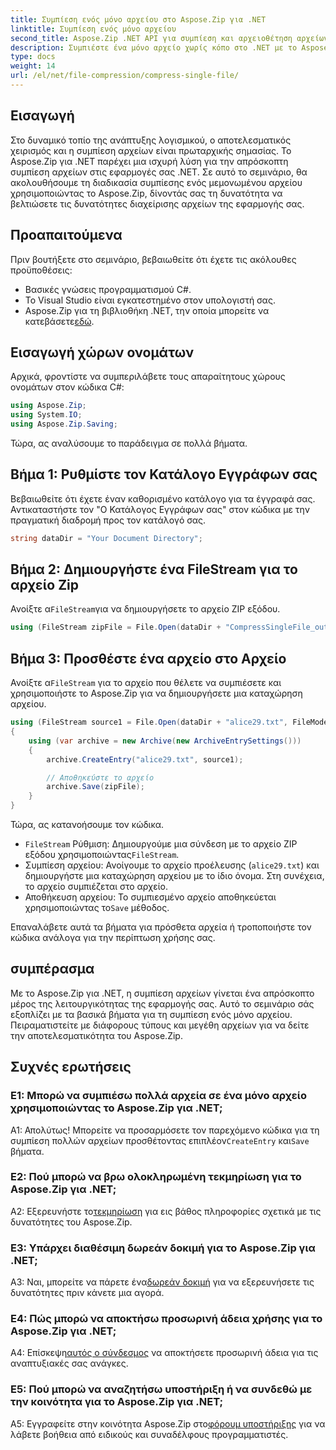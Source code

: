```yaml
---
title: Συμπίεση ενός μόνο αρχείου στο Aspose.Zip για .NET
linktitle: Συμπίεση ενός μόνο αρχείου
second_title: Aspose.Zip .NET API για συμπίεση και αρχειοθέτηση αρχείων
description: Συμπιέστε ένα μόνο αρχείο χωρίς κόπο στο .NET με το Aspose.Zip. Ακολουθήστε τον βήμα προς βήμα οδηγό μας για αποτελεσματική διαχείριση αρχείων.
type: docs
weight: 14
url: /el/net/file-compression/compress-single-file/
---
```

## Εισαγωγή

Στο δυναμικό τοπίο της ανάπτυξης λογισμικού, ο αποτελεσματικός χειρισμός και η συμπίεση αρχείων είναι πρωταρχικής σημασίας. Το Aspose.Zip για .NET παρέχει μια ισχυρή λύση για την απρόσκοπτη συμπίεση αρχείων στις εφαρμογές σας .NET. Σε αυτό το σεμινάριο, θα ακολουθήσουμε τη διαδικασία συμπίεσης ενός μεμονωμένου αρχείου χρησιμοποιώντας το Aspose.Zip, δίνοντάς σας τη δυνατότητα να βελτιώσετε τις δυνατότητες διαχείρισης αρχείων της εφαρμογής σας.

## Προαπαιτούμενα

Πριν βουτήξετε στο σεμινάριο, βεβαιωθείτε ότι έχετε τις ακόλουθες προϋποθέσεις:

- Βασικές γνώσεις προγραμματισμού C#.
- Το Visual Studio είναι εγκατεστημένο στον υπολογιστή σας.
-  Aspose.Zip για τη βιβλιοθήκη .NET, την οποία μπορείτε να κατεβάσετε[εδώ](https://releases.aspose.com/zip/net/).

## Εισαγωγή χώρων ονομάτων

Αρχικά, φροντίστε να συμπεριλάβετε τους απαραίτητους χώρους ονομάτων στον κώδικα C#:

```csharp
using Aspose.Zip;
using System.IO;
using Aspose.Zip.Saving;
```

Τώρα, ας αναλύσουμε το παράδειγμα σε πολλά βήματα.

## Βήμα 1: Ρυθμίστε τον Κατάλογο Εγγράφων σας

Βεβαιωθείτε ότι έχετε έναν καθορισμένο κατάλογο για τα έγγραφά σας. Αντικαταστήστε τον "Ο Κατάλογος Εγγράφων σας" στον κώδικα με την πραγματική διαδρομή προς τον κατάλογό σας.

```csharp
string dataDir = "Your Document Directory";
```

## Βήμα 2: Δημιουργήστε ένα FileStream για το αρχείο Zip

 Ανοίξτε α`FileStream`για να δημιουργήσετε το αρχείο ZIP εξόδου.

```csharp
using (FileStream zipFile = File.Open(dataDir + "CompressSingleFile_out.zip", FileMode.Create))
```

## Βήμα 3: Προσθέστε ένα αρχείο στο Αρχείο

 Ανοίξτε α`FileStream` για το αρχείο που θέλετε να συμπιέσετε και χρησιμοποιήστε το Aspose.Zip για να δημιουργήσετε μια καταχώρηση αρχείου.

```csharp
using (FileStream source1 = File.Open(dataDir + "alice29.txt", FileMode.Open, FileAccess.Read))
{
    using (var archive = new Archive(new ArchiveEntrySettings()))
    {
        archive.CreateEntry("alice29.txt", source1);

        // Αποθηκεύστε το αρχείο
        archive.Save(zipFile);
    }
}
```

Τώρα, ας κατανοήσουμε τον κώδικα.

- `FileStream` Ρύθμιση: Δημιουργούμε μια σύνδεση με το αρχείο ZIP εξόδου χρησιμοποιώντας`FileStream`.
- Συμπίεση αρχείου: Ανοίγουμε το αρχείο προέλευσης (`alice29.txt`) και δημιουργήστε μια καταχώρηση αρχείου με το ίδιο όνομα. Στη συνέχεια, το αρχείο συμπιέζεται στο αρχείο.
-  Αποθήκευση αρχείου: Το συμπιεσμένο αρχείο αποθηκεύεται χρησιμοποιώντας το`Save` μέθοδος.

Επαναλάβετε αυτά τα βήματα για πρόσθετα αρχεία ή τροποποιήστε τον κώδικα ανάλογα για την περίπτωση χρήσης σας.

## συμπέρασμα

Με το Aspose.Zip για .NET, η συμπίεση αρχείων γίνεται ένα απρόσκοπτο μέρος της λειτουργικότητας της εφαρμογής σας. Αυτό το σεμινάριο σάς εξοπλίζει με τα βασικά βήματα για τη συμπίεση ενός μόνο αρχείου. Πειραματιστείτε με διάφορους τύπους και μεγέθη αρχείων για να δείτε την αποτελεσματικότητα του Aspose.Zip.

## Συχνές ερωτήσεις

### Ε1: Μπορώ να συμπιέσω πολλά αρχεία σε ένα μόνο αρχείο χρησιμοποιώντας το Aspose.Zip για .NET;

Α1: Απολύτως! Μπορείτε να προσαρμόσετε τον παρεχόμενο κώδικα για τη συμπίεση πολλών αρχείων προσθέτοντας επιπλέον`CreateEntry` και`Save` βήματα.

### Ε2: Πού μπορώ να βρω ολοκληρωμένη τεκμηρίωση για το Aspose.Zip για .NET;

 A2: Εξερευνήστε το[τεκμηρίωση](https://reference.aspose.com/zip/net/) για εις βάθος πληροφορίες σχετικά με τις δυνατότητες του Aspose.Zip.

### Ε3: Υπάρχει διαθέσιμη δωρεάν δοκιμή για το Aspose.Zip για .NET;

 A3: Ναι, μπορείτε να πάρετε ένα[δωρεάν δοκιμή](https://releases.aspose.com/) για να εξερευνήσετε τις δυνατότητες πριν κάνετε μια αγορά.

### Ε4: Πώς μπορώ να αποκτήσω προσωρινή άδεια χρήσης για το Aspose.Zip για .NET;

 Α4: Επίσκεψη[αυτός ο σύνδεσμος](https://purchase.aspose.com/temporary-license/) να αποκτήσετε προσωρινή άδεια για τις αναπτυξιακές σας ανάγκες.

### Ε5: Πού μπορώ να αναζητήσω υποστήριξη ή να συνδεθώ με την κοινότητα για το Aspose.Zip για .NET;

 A5: Εγγραφείτε στην κοινότητα Aspose.Zip στο[φόρουμ υποστήριξης](https://forum.aspose.com/c/zip/37) για να λάβετε βοήθεια από ειδικούς και συναδέλφους προγραμματιστές.